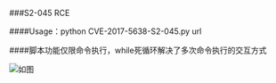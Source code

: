 ###S2-045 RCE

####Usage：python CVE-2017-5638-S2-045.py url

####脚本功能仅限命令执行，while死循环解决了多次命令执行的交互方式

![如图](https://github.com/RayScri/Struts2-045-RCE/blob/master/S2-045.png)
